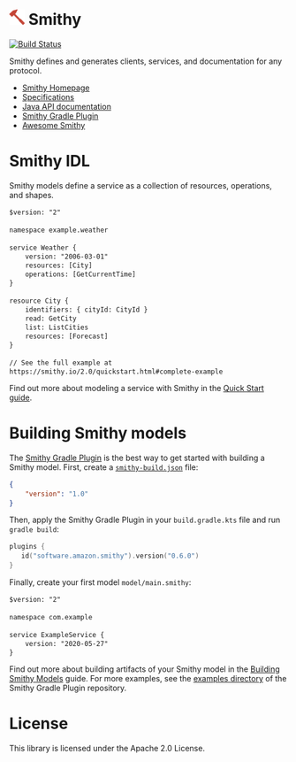 # <img alt="Smithy" src="docs/_static/favicon.png" width="28"> Smithy
[![Build Status](https://github.com/smithy-lang/smithy/workflows/ci/badge.svg)](https://github.com/smithy-lang/smithy/actions/workflows/ci.yml)

Smithy defines and generates clients, services, and documentation for
any protocol.

* [Smithy Homepage][docs]
* [Specifications][specs]
* [Java API documentation][javadocs]
* [Smithy Gradle Plugin][Smithy Gradle Plugin]
* [Awesome Smithy][awesome-smithy]


# Smithy IDL

Smithy models define a service as a collection of resources, operations, and
shapes.

```smithy
$version: "2"

namespace example.weather

service Weather {
    version: "2006-03-01"
    resources: [City]
    operations: [GetCurrentTime]
}

resource City {
    identifiers: { cityId: CityId }
    read: GetCity
    list: ListCities
    resources: [Forecast]
}

// See the full example at https://smithy.io/2.0/quickstart.html#complete-example
```

Find out more about modeling a service with Smithy in the [Quick Start
guide][quickstart].


# Building Smithy models

The [Smithy Gradle Plugin] is the best way to get started with building a
Smithy model. First, create a [`smithy-build.json`] file:

```json
{
    "version": "1.0"
}
```

Then, apply the Smithy Gradle Plugin in your `build.gradle.kts` file and run
`gradle build`:

```kotlin
plugins {
   id("software.amazon.smithy").version("0.6.0")
}
```

Finally, create your first model `model/main.smithy`:

```smithy
$version: "2"

namespace com.example

service ExampleService {
    version: "2020-05-27"
}
```

Find out more about building artifacts of your Smithy model in the [Building
Smithy Models][building] guide. For more examples, see the
[examples directory](https://github.com/awslabs/smithy-gradle-plugin/tree/main/examples)
of the Smithy Gradle Plugin repository.

# License

This library is licensed under the Apache 2.0 License.

[docs]: https://smithy.io/
[specs]: https://smithy.io/2.0/spec/
[javadocs]: https://smithy.io/javadoc/latest/
[quickstart]: https://smithy.io/2.0/quickstart.html
[Smithy Gradle Plugin]: https://github.com/awslabs/smithy-gradle-plugin/
[`smithy-build.json`]: https://smithy.io/2.0/guides/building-models/build-config.html#using-smithy-build-json
[building]: https://smithy.io/2.0/guides/building-models/index.html
[awesome-smithy]: https://github.com/smithy-lang/awesome-smithy
